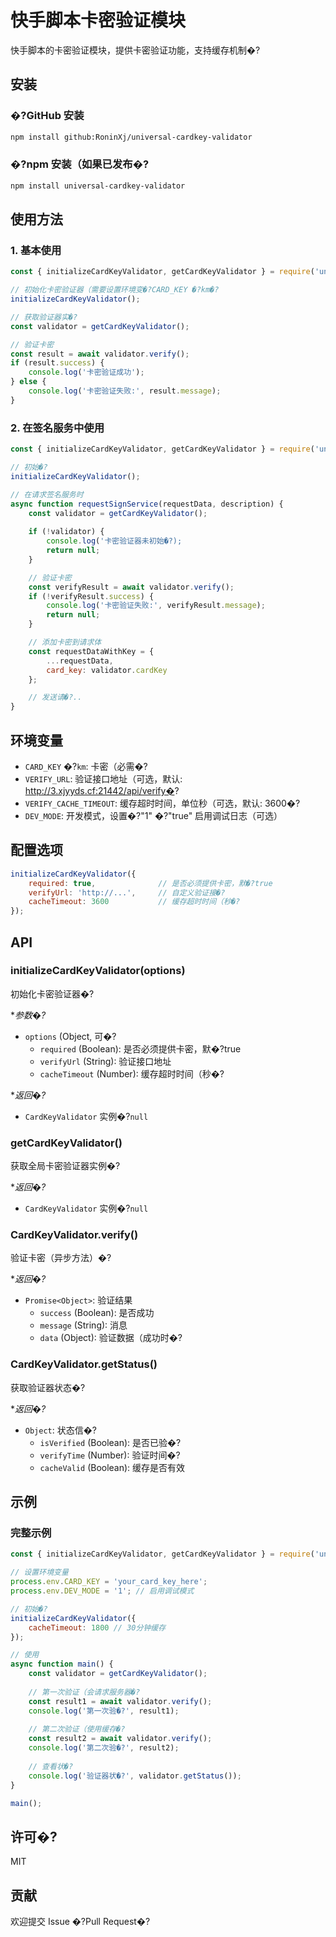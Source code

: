 ﻿# 快手脚本卡密验证模块

快手脚本的卡密验证模块，提供卡密验证功能，支持缓存机制�?

## 安装

### �?GitHub 安装

```bash
npm install github:RoninXj/universal-cardkey-validator
```

### �?npm 安装（如果已发布�?

```bash
npm install universal-cardkey-validator
```

## 使用方法

### 1. 基本使用

```javascript
const { initializeCardKeyValidator, getCardKeyValidator } = require('universal-cardkey-validator');

// 初始化卡密验证器（需要设置环境变�?CARD_KEY �?km�?
initializeCardKeyValidator();

// 获取验证器实�?
const validator = getCardKeyValidator();

// 验证卡密
const result = await validator.verify();
if (result.success) {
    console.log('卡密验证成功');
} else {
    console.log('卡密验证失败:', result.message);
}
```

### 2. 在签名服务中使用

```javascript
const { initializeCardKeyValidator, getCardKeyValidator } = require('universal-cardkey-validator');

// 初始�?
initializeCardKeyValidator();

// 在请求签名服务时
async function requestSignService(requestData, description) {
    const validator = getCardKeyValidator();
    
    if (!validator) {
        console.log('卡密验证器未初始�?);
        return null;
    }

    // 验证卡密
    const verifyResult = await validator.verify();
    if (!verifyResult.success) {
        console.log('卡密验证失败:', verifyResult.message);
        return null;
    }

    // 添加卡密到请求体
    const requestDataWithKey = {
        ...requestData,
        card_key: validator.cardKey
    };

    // 发送请�?..
}
```

## 环境变量

- `CARD_KEY` �?`km`: 卡密（必需�?
- `VERIFY_URL`: 验证接口地址（可选，默认: http://3.xjyyds.cf:21442/api/verify�?
- `VERIFY_CACHE_TIMEOUT`: 缓存超时时间，单位秒（可选，默认: 3600�?
- `DEV_MODE`: 开发模式，设置�?"1" �?"true" 启用调试日志（可选）

## 配置选项

```javascript
initializeCardKeyValidator({
    required: true,              // 是否必须提供卡密，默�?true
    verifyUrl: 'http://...',     // 自定义验证接�?
    cacheTimeout: 3600           // 缓存超时时间（秒�?
});
```

## API

### initializeCardKeyValidator(options)

初始化卡密验证器�?

**参数�?*
- `options` (Object, 可�?
  - `required` (Boolean): 是否必须提供卡密，默�?true
  - `verifyUrl` (String): 验证接口地址
  - `cacheTimeout` (Number): 缓存超时时间（秒�?

**返回�?*
- `CardKeyValidator` 实例�?`null`

### getCardKeyValidator()

获取全局卡密验证器实例�?

**返回�?*
- `CardKeyValidator` 实例�?`null`

### CardKeyValidator.verify()

验证卡密（异步方法）�?

**返回�?*
- `Promise<Object>`: 验证结果
  - `success` (Boolean): 是否成功
  - `message` (String): 消息
  - `data` (Object): 验证数据（成功时�?

### CardKeyValidator.getStatus()

获取验证器状态�?

**返回�?*
- `Object`: 状态信�?
  - `isVerified` (Boolean): 是否已验�?
  - `verifyTime` (Number): 验证时间�?
  - `cacheValid` (Boolean): 缓存是否有效

## 示例

### 完整示例

```javascript
const { initializeCardKeyValidator, getCardKeyValidator } = require('universal-cardkey-validator');

// 设置环境变量
process.env.CARD_KEY = 'your_card_key_here';
process.env.DEV_MODE = '1'; // 启用调试模式

// 初始�?
initializeCardKeyValidator({
    cacheTimeout: 1800 // 30分钟缓存
});

// 使用
async function main() {
    const validator = getCardKeyValidator();
    
    // 第一次验证（会请求服务器�?
    const result1 = await validator.verify();
    console.log('第一次验�?', result1);
    
    // 第二次验证（使用缓存�?
    const result2 = await validator.verify();
    console.log('第二次验�?', result2);
    
    // 查看状�?
    console.log('验证器状�?', validator.getStatus());
}

main();
```

## 许可�?

MIT

## 贡献

欢迎提交 Issue �?Pull Request�?

